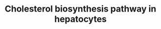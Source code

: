 ---
annotations:
- id: CL:0000182
  parent: native cell
  type: Cell Type Ontology
  value: hepatocyte
- id: PW:0000454
  parent: classic metabolic pathway
  type: Pathway Ontology
  value: cholesterol biosynthetic pathway
authors:
- LLadeira
- Susan
- DeSl
- Jmillanacosta
- Egonw
- Eweitz
citedin: ''
communities: []
description: This pathway was constructed based on the Brown et al 2021 book chapter
  (Cholesterol Synthesis), combined with the Reactome Cholesterol Synthesis pathway
  (DOI:10.3180/R-HSA-191273.7) and the WikiPathways WP4718 (Cholesterol metabolism
  with Bloch and Kandutsch-Russell pathways (Homo sapiens)). Additional information
  was incorporated based on the literature. All protein were curated for cell-specific
  (hepatocyte) isoforms.
last-edited: 2024-07-22
ndex: null
organisms:
- Homo sapiens
redirect_from:
- /index.php/Pathway:WP5329
- /instance/WP5329
- /instance/WP5329_r134467
revision: r134467
schema-jsonld:
- '@context': https://schema.org/
  '@id': https://wikipathways.github.io/pathways/WP5329.html
  '@type': Dataset
  creator:
    '@type': Organization
    name: WikiPathways
  description: This pathway was constructed based on the Brown et al 2021 book chapter
    (Cholesterol Synthesis), combined with the Reactome Cholesterol Synthesis pathway
    (DOI:10.3180/R-HSA-191273.7) and the WikiPathways WP4718 (Cholesterol metabolism
    with Bloch and Kandutsch-Russell pathways (Homo sapiens)). Additional information
    was incorporated based on the literature. All protein were curated for cell-specific
    (hepatocyte) isoforms.
  keywords:
  - 24,25-Dihydrolanosterol
  - 24,25-epoxycholesterol
  - 24S-hydroxycholesterol
  - 25-hydroxycholesterol
  - 27-hydroxycholesterol
  - 4beta-hydroxycholesterol
  - 7-Dehydrocholesterol
  - 7-Dehydrodemosterol
  - 7-oxocholesterol
  - 7alpha-hydroxycholesterol
  - ABCA1
  - ABCG1
  - ACAT2
  - ACOT1
  - ACOT2
  - ACSL1
  - ACSL3
  - ACSL4
  - Acetoacetyl-CoA
  - Acetyl-CoA
  - CH25H
  - CP7A1
  - CYP27A1
  - CYP46A1
  - CYP51A1
  - Cholestadienol
  - Cholestenone
  - Cholesterol
  - DHCR24
  - DHCR7
  - DMAPP
  - Desmosterol
  - Diepoxy-Squalene
  - Dihydro-FF-MAS
  - Dihydro-T-MAS
  - EBP
  - ELOVL2
  - ELOVL3
  - ELOVL4
  - ELOVL5
  - FADS1
  - FADS2
  - FAPP
  - FASN
  - FDFT1
  - FDPS
  - FF-MAS
  - GGPS1
  - GPP
  - HMG-CoA
  - HMGCR
  - HMGCS1
  - HMGCS2
  - HSD17B7
  - IDI1
  - IDI2
  - Isopentenyl diphosphate
  - LBR
  - LNSOL
  - LSS
  - Lathosterol
  - MSMO1
  - MVD
  - MVK
  - MYLIP
  - Mevalonate-P
  - Mevalonate-PP
  - Mevalonic acid
  - Mg2+
  - NR1H2
  - NR1H3
  - NSDHL
  - PLPP6
  - PMVK
  - Presqualene diphosphate
  - 'Presqualene monophosphate '
  - SC5D
  - SCD
  - SQLE
  - SQNE
  - SQOX
  - SREBF1
  - SREBF2
  - T-MAS
  - TM7SF2
  - Zymostenol
  - Zymosterol
  license: CC0
  name: Cholesterol biosynthesis pathway in hepatocytes
seo: CreativeWork
title: Cholesterol biosynthesis pathway in hepatocytes
wpid: WP5329
---
